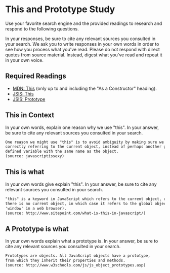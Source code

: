 # This and Prototype Study

Use your favorite search engine and the provided readings to research and
respond to the following questions.

In your responses, be sure to cite any relevant sources you consulted in your
search. We ask you to write responses in your own words in order to see how you
process what you've read. Please do not respond with direct quotes from source
material. Instead, digest what you've read and repeat it in your own voice.

## Required Readings

-   [MDN: This](https://developer.mozilla.org/en-US/docs/Web/JavaScript/Reference/Operators/this)
(only up to and including the "As a Constructor" heading).
-   [JSIS: This](http://javascriptissexy.com/understand-javascripts-this-with-clarity-and-master-it/)
-   [JSIS: Prototype](http://javascriptissexy.com/javascript-prototype-in-plain-detailed-language/)

## This in Context

In your own words, explain one reason why we use "this". In your answer, be
sure to cite any relevant sources you consulted in your search.

```md
One reason we might use "this" is to avoid ambiguity by making sure we are
correctly referring to the current object, instead of perhaps another globally
defined variable with the same name as the object.
(source: javascriptissexy)

```

## This is what

In your own words give explain "this".  In your answer, be
sure to cite any relevant sources you consulted in your search.

```md
"this" is a keyword in JavaScript which refers to the current object, unless
there is no current object, in which case it refers to the global object (e.g.,
'window' in a web browser).
(source: http://www.sitepoint.com/what-is-this-in-javascript/)
```

## A Prototype is what

In your own words explain what a prototype is.  In your answer, be
sure to cite any relevant sources you consulted in your search.

```md
Prototypes are objects. All JavaScript objects have a prototype,
from which they inherit their properties and methods.
(source: http://www.w3schools.com/js/js_object_prototypes.asp)
```
